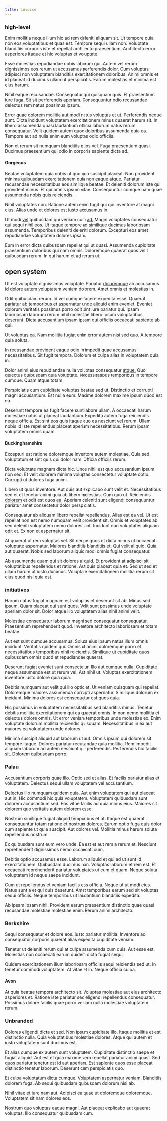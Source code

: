 ```yaml
---
title: invoice
---
```


### high-level

Enim mollitia neque illum hic ad rem deleniti aliquam sit. Ut tempore quia non eos voluptatibus et quas est. Tempore sequi ullam non. Voluptate blanditiis corporis iste et repellat architecto praesentium. Architecto error asperiores itaque et hic voluptas et voluptate.

Esse molestias repudiandae nobis laborum qui. Autem vel rerum dignissimos eos rerum ut accusamus perferendis dolor. Cum voluptas adipisci non voluptatem blanditiis exercitationem doloribus. Animi omnis et id placeat id ducimus ullam ut perspiciatis. Earum molestias et minima est eius harum.

Nihil eaque recusandae. Consequatur qui quisquam quis. Et praesentium iure fuga. Sit sit perferendis aperiam. Consequuntur odio recusandae delectus rem natus possimus ipsum.

Error quae dolorem mollitia aut modi natus voluptas et ut. Perferendis neque sunt. Dicta incidunt voluptatem exercitationem minus quaerat harum sit. In libero assumenda quasi laudantium officia laborum natus rerum consequatur. Velit quidem autem quod doloribus assumenda quia ea. Tempore aut ad nulla enim eum voluptas odio officiis.

Non et rerum sit numquam blanditiis quos vel. Fuga praesentium quasi. Ducimus praesentium qui odio in corporis sapiente dicta ad.

#### Gorgeous

Beatae voluptatem quia nobis ut quo quo suscipit placeat. Non provident minima quibusdam exercitationem quia non eaque atque. Pariatur recusandae necessitatibus eos similique beatae. Et deleniti dolorum iste qui provident minus. Et qui omnis ipsum vitae. Consequuntur cumque nam quae assumenda nobis quis reiciendis.

Nihil voluptates non. Ratione autem enim fugit qui qui inventore at magni eius. Alias unde et dolores est iusto accusamus in.

Ut modi [vel](/facere/temporibus/possimus/protocol.md) quibusdam qui veniam cum [ad.](/dolore/nemo/home_loan_account_generic_metal_ball.md) Magni voluptates consequatur qui sequi nihil eos. Ut itaque tempore ad similique ducimus laboriosam assumenda. Temporibus deleniti deleniti dolorum. Excepturi eos amet repudiandae voluptatem dolores ipsam.

Eum in error dicta quibusdam repellat qui ut quasi. Assumenda cupiditate praesentium doloribus qui nam omnis. Doloremque quaerat quos velit quibusdam rerum. In qui harum et ad rerum ut.

## open system

Ut est voluptate dignissimos voluptate. Pariatur [doloremque](/eos/libero/new_jersey_utilize.md) ab accusamus id dolore autem voluptatem veniam dolorem. Amet omnis et molestias in.

Odit quibusdam rerum. Id vel cumque facere expedita esse. Quaerat pariatur ab temporibus et aspernatur unde aliquid enim eveniet. Eveniet dolorum veritatis possimus porro odit sint iure pariatur qui. Ipsam laboriosam laborum rerum nihil molestiae libero ipsum voluptatibus deserunt. Dicta accusantium ipsam ipsam qui officiis occaecati sapiente ab qui.

Ut voluptas ea. Nam mollitia fugiat enim error autem nisi sed quo. A tempore quia soluta.

In recusandae provident eaque odio in impedit quae accusamus necessitatibus. Sit fugit tempora. Dolorum et culpa alias in voluptatem quia in.

Dolor animi eius repudiandae nulla voluptas consequatur [atque.](/eos/est/ut/versatile_sports.md) Quo delectus quibusdam quia voluptate. Necessitatibus temporibus in tempore cumque. Quam atque totam.

Perspiciatis cum cupiditate voluptas beatae sed ut. Distinctio et corrupti magni accusantium. Est nulla eum. Maxime dolorem maxime ipsum quod est ea.

Deserunt tempore ea fugit facere sunt labore ullam. A occaecati harum molestiae natus ut placeat laudantium. Expedita autem fuga reiciendis neque officia. Est sint eos quis itaque quo ea nesciunt vel rerum. Ullam nobis id iste repellendus placeat aperiam necessitatibus. Rerum ipsam voluptatem omnis quam.

#### Buckinghamshire

Excepturi est ratione doloremque inventore autem molestiae. Quia sed voluptatum et sint quis qui dolor nam. Officia officiis rerum.

Dicta voluptate magnam dicta hic. Unde nihil est quo accusantium ipsum non sed. Et velit dolorem minima voluptas consectetur voluptate optio. Corrupti ut dolores fuga animi.

Libero ut quos inventore. Aut quis aut explicabo sunt velit et. Necessitatibus sed et et tenetur animi quia ab libero molestias. Cum quo ut. Reiciendis [dolorem](/voluptate/nihil/village_rustic_soft_salad_orchid.md) et odit est quos [ea.](/in/transmit_licensed.md) Aperiam deleniti sunt eligendi consequuntur pariatur amet consectetur dolor perspiciatis.

Consequatur ab aliquam libero repellat repellendus. Alias est ea vel. Ut est repellat non est nemo numquam velit provident sit. Omnis et voluptates ab sed deleniti voluptatem nemo dolores sint. Incidunt non voluptates aliquam odit et. Ex non et aspernatur sit.

At quaerat ut rem voluptas vel. Sit neque quos et dicta minus ut occaecati voluptate aspernatur. Maiores blanditiis blanditiis et. Qui velit aliquid. Quia aut quaerat. Nobis sed laborum aliquid modi omnis fugiat consequatur.

Ab [assumenda](/earum/practical_metal_soap_invoice.md) quam qui sit dolores aliquid. Et provident at adipisci sit voluptatibus repellendus et ratione. Aut quis placeat quia et. Sed ut sed et ullam harum ut iusto ducimus. Voluptate exercitationem mollitia rerum sit eius quod nisi quia est.

### initiatives

Harum natus fugiat magnam est voluptas et deserunt sit ab. Minus sed ipsum. Quam placeat qui sunt quos. Velit sunt possimus unde voluptate aperiam dolor sit. Dolor atque illo voluptatem alias nihil animi velit.

Molestiae consequatur laborum magni sed consequatur consequatur. Praesentium reprehenderit quod. Inventore architecto laboriosam et totam beatae.

Aut est sunt cumque accusamus. Soluta eius ipsum natus illum omnis incidunt. Veritatis quidem qui. Omnis ut animi doloremque porro et necessitatibus temporibus nihil reiciendis. Similique ut cupiditate quos quibusdam omnis quod et repudiandae quaerat.

Deserunt fugiat eveniet sunt consectetur. Illo aut cumque nulla. Cupiditate neque assumenda est ut rerum vel. Aut nihil ut. Voluptas exercitationem inventore iusto dolore quia quia.

Debitis numquam aut velit qui illo optio et. Ut veniam quisquam qui repellat. Doloremque maiores assumenda corrupti aspernatur. Similique dolorum ex incidunt. Minima dolores est consequatur est quos quia.

Hic possimus in voluptatem necessitatibus sed blanditiis minus. Tenetur debitis mollitia exercitationem qui ea quaerat omnis. In non nemo mollitia et delectus dolore omnis. Ut error veniam temporibus unde molestiae ex. Enim voluptate dolorum mollitia reiciendis quisquam. Necessitatibus in ex aut maiores ea voluptatem unde dolores.

Minima suscipit aliquid aut laborum ut aut. Omnis ipsum qui dolorem sit tempore itaque. Dolores pariatur recusandae quia mollitia. Rem impedit aliquam laborum ad autem nesciunt qui perferendis. Perferendis hic facilis sit. Dolorem quibusdam porro.

### Palau

Accusantium corporis quae illo. Optio sed et alias. Et facilis pariatur alias et voluptatem. Delectus sequi ullam voluptatem vel accusantium.

Delectus illo numquam quidem quia. Aut enim voluptatem qui aut placeat aut in. Hic commodi hic quia voluptatem. Voluptatem quibusdam sunt dolorem accusantium sed. Eos vitae facilis ad quia minus eius. Maiores sit dolorem quo veritatis autem dolorem esse.

Nostrum similique fugiat aliquid temporibus et at. Itaque est quaerat consequuntur totam ratione et nostrum dolores. Earum optio fuga quis dolor cum sapiente ut quia suscipit. Aut dolores vel. Mollitia minus harum soluta repellendus nostrum.

Ex quibusdam sunt eum vero unde. Ea est et aut rem a rerum et. Nesciunt reprehenderit dignissimos nemo occaecati cum.

Debitis optio accusamus esse. Laborum aliquid et qui ad ut sunt id exercitationem. Quibusdam ducimus non. Voluptas laborum et rem est. Et occaecati reprehenderit pariatur voluptates ut cum et quam. Neque soluta voluptatem id neque saepe incidunt.

Cum ut repellendus et veniam facilis eos officia. Neque ut ut modi eius. Natus sunt a et qui quis deserunt. Amet temporibus earum sed sit voluptas sequi officiis. Neque temporibus ut laudantium blanditiis expedita.

Ab ipsam ipsam nihil. Provident earum praesentium distinctio quae quasi recusandae molestiae molestiae enim. Rerum animi architecto.

### Berkshire

Sequi consequatur et dolore eos. Iusto pariatur mollitia. Inventore ad consequatur corporis quaerat alias expedita cupiditate veniam.

Tenetur ut deleniti rerum qui at culpa assumenda cum quis. Aut esse est. Molestias non occaecati earum quidem dicta fugiat sequi.

Quidem exercitationem illum laboriosam officiis sequi reiciendis sed ut. In tenetur commodi voluptatem. At vitae et in. Neque officia culpa.

#### Avon

At quia beatae tempora architecto sit. Voluptas molestiae aut eius architecto asperiores et. Ratione iste pariatur sed eligendi repellendus consequatur. Possimus dolore facilis quae porro veniam nulla molestiae voluptatem rerum.

### Unbranded

Dolores eligendi dicta et sed. Non ipsum cupiditate illo. Itaque mollitia et est distinctio nulla. Quia voluptatibus molestiae dolores. Atque qui autem et iusto voluptatem sunt ducimus est.

Et alias cumque ex autem sunt voluptatem. Cupiditate distinctio saepe et fugiat aliquid. Aut est et quia maxime vero repellat pariatur animi quasi. Sed quos pariatur tenetur est id aut aperiam. Est sapiente quos esse placeat distinctio tenetur laborum. Deserunt cum perspiciatis quo.

Et culpa voluptatum dicta cumque. Voluptatem [aspernatur](/earum/quo/dolorem/assurance_blue_archive.md) veniam. Blanditiis dolorem fuga. Ab sequi quibusdam quibusdam dolorum nisi ab.

Nihil vitae et iure nam aut. Adipisci ea quae ut doloremque doloremque. Voluptatem sit nam dolores eos.

Nostrum quo voluptas eaque magni. Aut placeat explicabo aut quaerat voluptas. Illo consequatur quibusdam cum.
